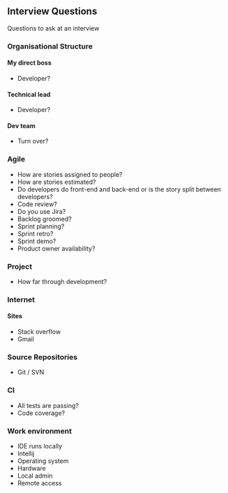 ## Interview Questions
Questions to ask at an interview

### Organisational Structure

#### My direct boss
* Developer?

#### Technical lead
* Developer?

#### Dev team
* Turn over?

### Agile
* How are stories assigned to people?
* How are stories estimated?
* Do developers do front-end and back-end or is the story split between developers?
* Code review?
* Do you use Jira?
* Backlog groomed?
* Sprint planning?
* Sprint retro?
* Sprint demo?
* Product owner availability?

### Project
* How far through development?

### Internet

#### Sites
* Stack overflow
* Gmail

### Source Repositories
* Git / SVN

### CI
* All tests are passing?
* Code coverage?

### Work environment
* IDE runs locally
* Intellij
* Operating system
* Hardware
* Local admin
* Remote access


